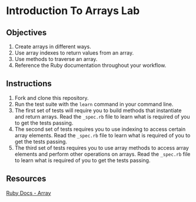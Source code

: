 # Introduction To Arrays Lab

## Objectives

1. Create arrays in different ways.
2. Use array indexes to return values from an array.
3. Use methods to traverse an array.
4. Reference the Ruby documentation throughout your workflow.

## Instructions

1. Fork and clone this repository.
2. Run the test suite with the `learn` command in your command line.
3. The first set of tests will require you to build methods that instantiate and return arrays. Read the `_spec.rb` file to learn what is required of you to get the tests passing.
4. The second set of tests requires you to use indexing to access certain array elements. Read the `_spec.rb` file to learn what is required of you to get the tests passing.
5. The third set of tests requires you to use array methods to access array elements and perform other operations on arrays. Read the `_spec.rb` file to learn what is required of you to get the tests passing.

## Resources

[Ruby Docs - Array](http://www.ruby-doc.org/core-2.1.4/Array.html)
